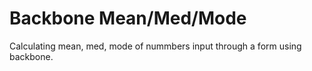 Backbone Mean/Med/Mode
============================
Calculating mean, med, mode of nummbers input through a form using backbone.